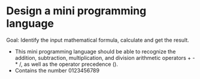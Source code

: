 # Design a mini programming language

Goal: Identify the input mathematical formula, calculate and get the result.

- This mini programming language should be able to recognize the addition, subtraction, multiplication, and division arithmetic operators + - * /, as well as the operator precedence ().
- Contains the number 0123456789
